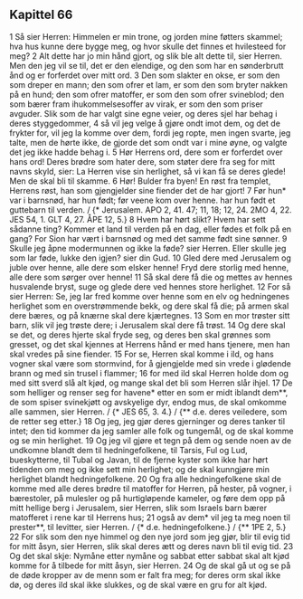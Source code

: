 ## Kapittel 66

1 Så sier Herren: Himmelen er min trone, og jorden mine føtters skammel; hva hus kunne dere bygge meg, og hvor skulle det finnes et hvilesteed for meg?
2 Alt dette har jo min hånd gjort, og slik ble alt dette til, sier Herren. Men den jeg vil se til, det er den elendige, og den som har en sønderbrutt ånd og er forferdet over mitt ord.
3 Den som slakter en okse, er som den som dreper en mann; den som ofrer et lam, er som den som bryter nakken på en hund; den som ofrer matoffer, er som den som ofrer svineblod; den som bærer fram ihukommelsesoffer av virak, er som den som priser avguder. Slik som de har valgt sine egne veier, og deres sjel har behag i deres styggedommer,
4 så vil jeg velge å gjøre ondt imot dem, og det de frykter for, vil jeg la komme over dem, fordi jeg ropte, men ingen svarte, jeg talte, men de hørte ikke, de gjorde det som ondt var i mine øyne, og valgte det jeg ikke hadde behag i.
5 Hør Herrens ord, dere som er forferdet over hans ord! Deres brødre som hater dere, som støter dere fra seg for mitt navns skyld, sier: La Herren vise sin herlighet, så vi kan få se deres glede! Men de skal bli til skamme.
6 Hør! Bulder fra byen! En røst fra templet, Herrens røst, han som gjengjelder sine fiender det de har gjort!
7 Før hun* var i barnsnød, har hun født; før veene kom over henne. har hun født et guttebarn til verden. / {* Jerusalem. APO 2, 41. 47; 11, 18; 12, 24. 2MO 4, 22. JES 54, 1. GLT 4, 27. ÅPE 12, 5.}
8 Hvem har hørt slikt? Hvem har sett sådanne ting? Kommer et land til verden på en dag, eller fødes et folk på en gang? For Sion har vært i barnsnød og med det samme født sine sønner.
9 Skulle jeg åpne modermunnen og ikke la føde? sier Herren. Eller skulle jeg som lar føde, lukke den igjen? sier din Gud.
10 Gled dere med Jerusalem og juble over henne, alle dere som elsker henne! Fryd dere storlig med henne, alle dere som sørger over henne!
11 Så skal dere få die og mettes av hennes husvalende bryst, suge og glede dere ved hennes store herlighet.
12 For så sier Herren: Se, jeg lar fred komme over henne som en elv og hedningenes herlighet som en overstrømmende bekk, og dere skal få die; på armen skal dere bæres, og på knærne skal dere kjærtegnes.
13 Som en mor trøster sitt barn, slik vil jeg trøste dere; i Jerusalem skal dere få trøst.
14 Og dere skal se det, og deres hjerte skal fryde seg, og deres ben skal grønnes som gresset, og det skal kjennes at Herrens hånd er med hans tjenere, men han skal vredes på sine fiender.
15 For se, Herren skal komme i ild, og hans vogner skal være som stormvind, for å gjengjelde med sin vrede i glødende brann og med sin trusel i flammer;
16 for med ild skal Herren holde dom og med sitt sverd slå alt kjød, og mange skal det bli som Herren slår ihjel.
17 De som helliger og renser seg for havene* etter en som er midt iblandt dem**, de som spiser svinekjøtt og avskyelige dyr, endog mus, de skal omkomme alle sammen, sier Herren. / {* JES 65, 3. 4.} / {** d.e. deres veiledere, som de retter seg etter.}
18 Og jeg, jeg gjør deres gjerninger og deres tanker til intet; den tid kommer da jeg samler alle folk og tungemål, og de skal komme og se min herlighet.
19 Og jeg vil gjøre et tegn på dem og sende noen av de undkomne blandt dem til hedningefolkene, til Tarsis, Ful og Lud, bueskytterne, til Tubal og Javan, til de fjerne kyster som ikke har hørt tidenden om meg og ikke sett min herlighet; og de skal kunngjøre min herlighet blandt hedningefolkene.
20 Og fra alle hedningefolkene skal de komme med alle deres brødre til matoffer for Herren, på hester, på vogner, i bærestoler, på mulesler og på hurtigløpende kameler, og føre dem opp på mitt hellige berg i Jerusalem, sier Herren, slik som Israels barn bærer matofferet i rene kar til Herrens hus;
21 også av dem* vil jeg ta meg noen til prester**, til levitter, sier Herren. / {* d.e. hedningefolkene.} / {** 1PE 2, 5.}
22 For slik som den nye himmel og den nye jord som jeg gjør, blir til evig tid for mitt åsyn, sier Herren, slik skal deres ætt og deres navn bli til evig tid.
23 Og det skal skje: Nymåne etter nymåne og sabbat etter sabbat skal alt kjød komme for å tilbede for mitt åsyn, sier Herren.
24 Og de skal gå ut og se på de døde kropper av de menn som er falt fra meg; for deres orm skal ikke dø, og deres ild skal ikke slukkes, og de skal være en gru for alt kjød.
